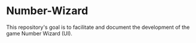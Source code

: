 # Number-Wizard
This repository's goal is to facilitate and document the development of the game Number Wizard (UI). 
